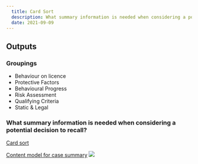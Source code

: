 ```yaml
---
  title: Card Sort
  description: What summary information is needed when considering a potential decision to recall?
  date: 2021-09-09
---
```


## Outputs

### Groupings

* Behaviour on licence
* Protective Factors
* Behavioural Progress
* Risk Assessment
* Qualifying Criteria
* Static & Legal

### What summary information is needed when considering a potential decision to recall?


[Card sort](https://miro.com/app/board/o9J_ly9A67Q=/?moveToWidget=3074457363573593601&cot=14)


[Content model for case summary](https://miro.com/app/board/o9J_ly9A67Q=/?moveToWidget=3074457364315324853&cot=14)
<img src="content-model.jpg" />
